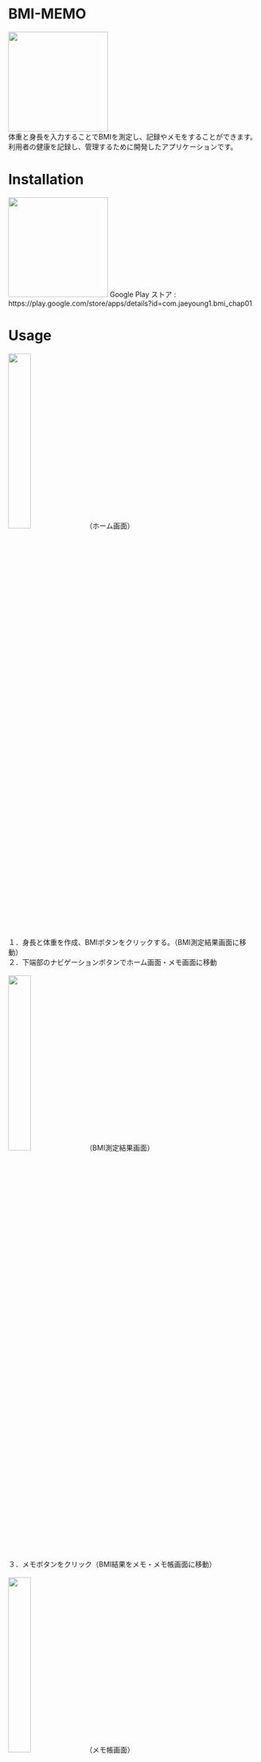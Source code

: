 # BMI-MEMO
<img src="https://user-images.githubusercontent.com/100995721/211460004-7049ef7a-7303-48e3-bb1a-1757cd484783.png" width="200" height="200"><br/> 
体重と身長を入力することでBMIを測定し、記録やメモをすることができます。<br/> 
利用者の健康を記録し、管理するために開発したアプリケーションです。 <br/> 
# Installation
<img src="https://user-images.githubusercontent.com/100995721/210514241-c49ebe27-8f74-4a3d-85bd-316c25925b6b.png"  width="200" height="200">
Google Play ストア : https://play.google.com/store/apps/details?id=com.jaeyoung1.bmi_chap01

# Usage
<img src="https://user-images.githubusercontent.com/100995721/211462242-8e2bca05-0949-460d-bfdd-d103958fc087.jpg" width="30%" height="30%">
（ホーム画面）<br/>
１．身長と体重を作成、BMIボタンをクリックする。（BMI測定結果画面に移動）<br/> 
２．下端部のナビゲーションボタンでホーム画面・メモ画面に移動<br/><br/>
<img src="https://user-images.githubusercontent.com/100995721/211462240-2d7c0683-c8b4-476e-96fb-6ef60c020165.jpg" width="30%" height="30%">
（BMI測定結果画面）<br/>
３．メモボタンをクリック（BMI結果をメモ・メモ帳画面に移動）<br/><br/>
<img src="https://user-images.githubusercontent.com/100995721/211462236-fb9b4b49-d8d2-4e2f-9492-26eb3edc49ad.jpg" width="30%" height="30%">
（メモ帳画面）<br/>
４．メモのテキストをクリック、メモの作成や修正する<br/>
５．エックスボタンをクリック、メモを削除する。<br/><br/>
<img src="https://user-images.githubusercontent.com/100995721/211462247-000cad5b-b32c-4719-8538-0c650f02599a.jpg" width="30%" height="30%">
６．日付をクリック、他の日のメモを表示する。<br/><br/>
<img src="https://user-images.githubusercontent.com/100995721/211464178-5d8bc7f4-5913-49c4-b07c-3edc179ef4d4.jpg" width="30%" height="30%"><br/> 
７．ALLボタンをクリック、全てのメモを表示する。<br/><br/>

# Library
RoomDataBase<br/> <br/> 
RecyclerView<br/> <br/> 
EventBus<br/> <br/> 
